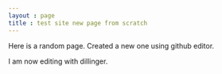 ```yaml
---
layout : page
title : test site new page from scratch
---
```


Here is a random page. Created a new one using github editor.

I am now editing with dillinger.



